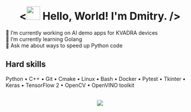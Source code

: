 # <div align="center"><<img src="https://user-images.githubusercontent.com/33700292/101157406-eec79080-35de-11eb-9543-5c57727a309b.gif" width="36"/> Hello, World! I'm Dmitry. /></div> 

🔭 I’m currently working on AI demo apps for KVADRA devices  
🌱 I’m currently learning Golang  
💬 Ask me about ways to speed up Python code  

## Hard skills

Python • C++ • Git • Cmake • Linux • Bash • Docker • Pytest • Tkinter • Keras • TensorFlow 2 • OpenCV • OpenVINO toolkit

</br>

<div align="center">
    <img src="https://komarev.com/ghpvc/?username=dpigasin&&style=flat-square" align="center" />
</div>

